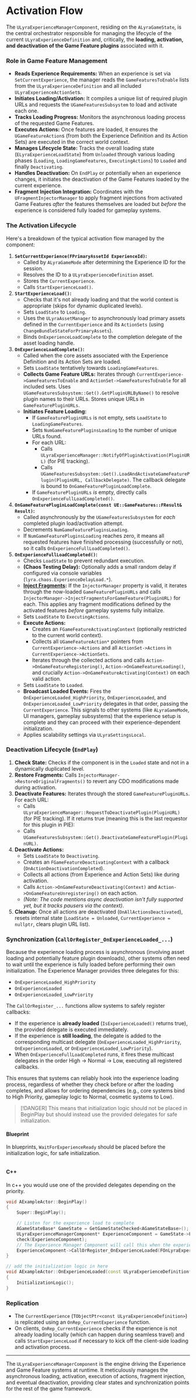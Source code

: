 # Activation Flow

The `ULyraExperienceManagerComponent`, residing on the `ALyraGameState`, is the central orchestrator responsible for managing the lifecycle of the current `ULyraExperienceDefinition` and, critically, the **loading, activation, and deactivation of the Game Feature plugins** associated with it.

### Role in Game Feature Management

* **Reads Experience Requirements:** When an experience is set via `SetCurrentExperience`, the manager reads the `GameFeaturesToEnable` lists from the `ULyraExperienceDefinition` and all included `ULyraExperienceActionSet`s.
* **Initiates Loading/Activation:** It compiles a unique list of required plugin URLs and requests the `UGameFeaturesSubsystem` to load and activate each one.
* **Tracks Loading Progress:** Monitors the asynchronous loading process of the requested Game Features.
* **Executes Actions:** Once features are loaded, it ensures the `UGameFeatureAction`s (from both the Experience Definition and its Action Sets) are executed in the correct world context.
* **Manages Lifecycle State:** Tracks the overall loading state (`ELyraExperienceLoadState`) from `Unloaded` through various loading phases (`Loading`, `LoadingGameFeatures`, `ExecutingActions`) to `Loaded` and finally `Deactivating`.
* **Handles Deactivation:** On `EndPlay` or potentially when an experience changes, it initiates the deactivation of the Game Features loaded by the current experience.
* **Fragment Injection Integration:** Coordinates with the `UFragmentInjectorManager` to apply fragment injections from activated Game Features _after_ the features themselves are loaded but _before_ the experience is considered fully loaded for gameplay systems.

### The Activation Lifecycle

Here's a breakdown of the typical activation flow managed by the component:

1. **`SetCurrentExperience(FPrimaryAssetId ExperienceId)`:**
   * Called by `ALyraGameMode` after determining the Experience ID for the session.
   * Resolves the ID to a `ULyraExperienceDefinition` asset.
   * Stores the `CurrentExperience`.
   * Calls `StartExperienceLoad()`.
2. **`StartExperienceLoad()`:**
   * Checks that it's not already loading and that the world context is appropriate (skips for dynamic duplicated levels).
   * Sets `LoadState` to `Loading`.
   * Uses the `ULyraAssetManager` to asynchronously load primary assets defined in the `CurrentExperience` and its `ActionSets` (using `ChangeBundleStateForPrimaryAssets`).
   * Binds `OnExperienceLoadComplete` to the completion delegate of the asset loading handle.
3. **`OnExperienceLoadComplete()`:**
   * Called when the core assets associated with the Experience Definition and its Action Sets are loaded.
   * Sets `LoadState` tentatively towards `LoadingGameFeatures`.
   * **Collects Game Feature URLs:** Iterates through `CurrentExperience->GameFeaturesToEnable` and `ActionSet->GameFeaturesToEnable` for all included sets. Uses `UGameFeaturesSubsystem::Get().GetPluginURLByName()` to resolve plugin names to their URLs. Stores unique URLs in `GameFeaturePluginURLs`.
   * **Initiates Feature Loading:**
     * If `GameFeaturePluginURLs` is not empty, sets `LoadState` to `LoadingGameFeatures`.
     * Sets `NumGameFeaturePluginsLoading` to the number of unique URLs found.
     * For each URL:
       * Calls `ULyraExperienceManager::NotifyOfPluginActivation(PluginURL)` (for PIE tracking).
       * Calls `UGameFeaturesSubsystem::Get().LoadAndActivateGameFeaturePlugin(PluginURL, CallbackDelegate)`. The callback delegate is bound to `OnGameFeaturePluginLoadComplete`.
     * If `GameFeaturePluginURLs` _is_ empty, directly calls `OnExperienceFullLoadCompleted()`.
4. **`OnGameFeaturePluginLoadComplete(const UE::GameFeatures::FResult& Result)`:**
   * Called asynchronously by the `UGameFeaturesSubsystem` for _each_ completed plugin load/activation attempt.
   * Decrements `NumGameFeaturePluginsLoading`.
   * If `NumGameFeaturePluginsLoading` reaches zero, it means all requested features have finished processing (successfully or not), so it calls `OnExperienceFullLoadCompleted()`.
5. **`OnExperienceFullLoadCompleted()`:**
   * Checks `LoadState` to prevent redundant execution.
   * **(Chaos Testing Delay):** Optionally adds a small random delay if configured via console variables (`lyra.chaos.ExperienceDelayLoad.*`).
   * [**Inject Fragments**](../../items/modularity-fragment-injector/)**:** If the `InjectorManager` property is valid, it iterates through the now-loaded `GameFeaturePluginURLs` and calls `InjectorManager->InjectFragmentsForGameFeature(PluginURL)` for each. This applies any fragment modifications defined by the activated features _before_ gameplay systems fully initialize.
   * Sets `LoadState` to `ExecutingActions`.
   * **Execute Actions:**
     * Creates an `FGameFeatureActivatingContext` (optionally restricted to the current world context).
     * Collects all `UGameFeatureAction*` pointers from `CurrentExperience->Actions` and all `ActionSet->Actions` in `CurrentExperience->ActionSets`.
     * Iterates through the collected actions and calls `Action->OnGameFeatureRegistering()`, `Action->OnGameFeatureLoading()`, and crucially `Action->OnGameFeatureActivating(Context)` on each valid action.
   * Sets `LoadState` to `Loaded`.
   * **Broadcast Loaded Events:** Fires the `OnExperienceLoaded_HighPriority`, `OnExperienceLoaded`, and `OnExperienceLoaded_LowPriority` delegates in that order, passing the `CurrentExperience`. This signals to other systems (like `ALyraGameMode`, UI managers, gameplay subsystems) that the experience setup is complete and they can proceed with their experience-dependent initialization.
   * Applies scalability settings via `ULyraSettingsLocal`.

### Deactivation Lifecycle (`EndPlay`)

1. **Check State:** Checks if the component is in the `Loaded` state and not in a dynamically duplicated level.
2. **Restore Fragments:** Calls `InjectorManager->RestoreOriginalFragments()` to revert any CDO modifications made during activation.
3. **Deactivate Features:** Iterates through the stored `GameFeaturePluginURLs`. For each URL:
   * Calls `ULyraExperienceManager::RequestToDeactivatePlugin(PluginURL)` (for PIE tracking). If it returns true (meaning this is the last requestor for this plugin in PIE):
   * Calls `UGameFeaturesSubsystem::Get().DeactivateGameFeaturePlugin(PluginURL)`.
4. **Deactivate Actions:**
   * Sets `LoadState` to `Deactivating`.
   * Creates an `FGameFeatureDeactivatingContext` with a callback (`OnActionDeactivationCompleted`).
   * Collects all actions (from Experience and Action Sets) like during activation.
   * Calls `Action->OnGameFeatureDeactivating(Context)` and `Action->OnGameFeatureUnregistering()` on each action.
   * _(Note: The code mentions async deactivation isn't fully supported yet, but it tracks pausers via the context)_.
5. **Cleanup:** Once all actions are deactivated (`OnAllActionsDeactivated`), resets internal state (`LoadState = Unloaded`, `CurrentExperience = nullptr`, clears plugin URL list).

### Synchronization (`CallOrRegister_OnExperienceLoaded_...`)

Because the experience loading process is asynchronous (involving asset loading and potentially feature plugin downloads), other systems often need to wait until the experience is fully loaded before performing their own initialization. The Experience Manager provides three delegates for this:

* `OnExperienceLoaded_HighPriority`
* `OnExperienceLoaded`
* `OnExperienceLoaded_LowPriority`

The `CallOrRegister_...` functions allow systems to safely register callbacks:

* If the experience is **already loaded** (`IsExperienceLoaded()` returns true), the provided delegate is executed immediately.
* If the experience is **still loading**, the delegate is added to the corresponding multicast delegate (`OnExperienceLoaded_HighPriority`, `OnExperienceLoaded`, or `OnExperienceLoaded_LowPriority`).
* When `OnExperienceFullLoadCompleted` runs, it fires these multicast delegates in the order High -> Normal -> Low, executing all registered callbacks.

This ensures that systems can reliably hook into the experience loading process, regardless of whether they check before or after the loading completes, and allows for ordering dependencies (e.g., core systems bind to High Priority, gameplay logic to Normal, cosmetic systems to Low).

> [!DANGER]
> This means that initialization logic should not be placed in BeginPlay but should instead use the provided delegates for safe initialization.

<!-- tabs:start -->
#### **Blueprint**
In blueprints, `WaitForExperienceReady` should be placed before the initialization logic, for safe initialization.

<img src=".gitbook/assets/image (56).png" alt="" title="Safe initialization with experience system">


#### **C++**
In c++ you would use one of the provided delegates depending on the priority.

```cpp
void AExampleActor::BeginPlay()
{
    Super::BeginPlay();

    // Listen for the experience load to complete
    AGameStateBase* GameState = GetGameStateChecked<AGameStateBase>();
    ULyraExperienceManagerComponent* ExperienceComponent = GameState->FindComponentByClass<ULyraExperienceManagerComponent>();
    check(ExperienceComponent);
    // The Experience Manager Component will call this when the experience has finished loading
    ExperienceComponent->CallOrRegister_OnExperienceLoaded(FOnLyraExperienceLoaded::FDelegate::CreateUObject(this, &ThisClass::OnExperienceLoaded));
}
```

```cpp
// add the initialization logic in here
void AExampleActor::OnExperienceLoaded(const ULyraExperienceDefinition* Experience)
{
    InitializationLogic();
}
```

<!-- tabs:end -->

### Replication

* The `CurrentExperience` (`TObjectPtr<const ULyraExperienceDefinition>`) is replicated using an `OnRep_CurrentExperience` function.
* On clients, `OnRep_CurrentExperience` checks if the experience is not already loading locally (which can happen during seamless travel) and calls `StartExperienceLoad` if necessary to kick off the client-side loading and activation process.

***

The `ULyraExperienceManagerComponent` is the engine driving the Experience and Game Feature systems at runtime. It meticulously manages the asynchronous loading, activation, execution of actions, fragment injection, and eventual deactivation, providing clear states and synchronization points for the rest of the game framework.
